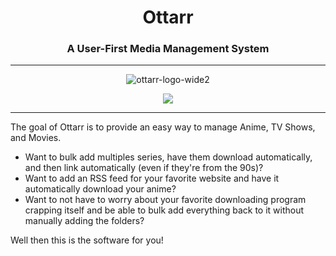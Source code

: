 <div align="center">
  <h1>Ottarr</h1>
  <h3>A User-First Media Management System</h3>
  <hr/>
  
  ![ottarr-logo-wide2](https://user-images.githubusercontent.com/7909209/232943127-54ae883a-2cc8-4884-b561-df71d521b9d6.png)
  
  <a href="https://discord.gg/XcbWtJqaN9">
    <img src="https://img.shields.io/discord/940821187259404358?color=%237289da&logo=discord&logoColor=white&logoWidth=20&label=" />
  </a>
  <hr/>
</div>

The goal of Ottarr is to provide an easy way to manage Anime, TV Shows, and Movies.

- Want to bulk add multiples series, have them download automatically, and then link automatically (even if they're from the 90s)?
- Want to add an RSS feed for your favorite website and have it automatically download your anime?
- Want to not have to worry about your favorite downloading program crapping itself and be able to bulk add everything back to it without manually adding the folders?

Well then this is the software for you!
